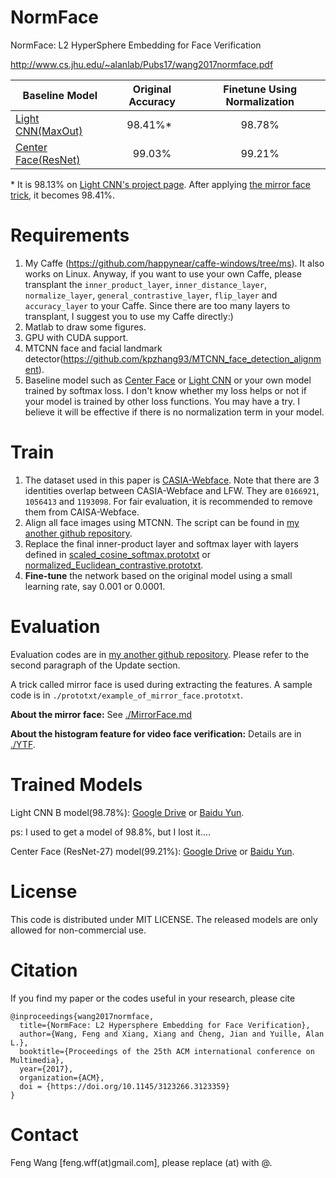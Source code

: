 # NormFace
NormFace: L2 HyperSphere Embedding for Face Verification

http://www.cs.jhu.edu/~alanlab/Pubs17/wang2017normface.pdf

| Baseline Model      | Original Accuracy | Finetune Using Normalization |
| ------------------- |:-----------------:|:----------------------------:|
| [Light CNN(MaxOut)](https://github.com/AlfredXiangWu/face_verification_experiment)   | 98.41%\*          |98.78%                        |
| [Center Face(ResNet)](https://github.com/ydwen/caffe-face) | 99.03%            |99.21%                        |

\* It is 98.13% on [Light CNN's project page](https://github.com/AlfredXiangWu/face_verification_experiment). After applying [the mirror face trick](./MirrorFace.md), it becomes 98.41%.

# Requirements

1. My Caffe (https://github.com/happynear/caffe-windows/tree/ms). It also works on Linux. Anyway, if you want to use your own Caffe, please transplant the `inner_product_layer`, `inner_distance_layer`, `normalize_layer`, `general_contrastive_layer`, `flip_layer` and `accuracy_layer` to your Caffe. Since there are too many layers to transplant, I suggest you to use my Caffe directly:)
2. Matlab to draw some figures.
3. GPU with CUDA support.
4. MTCNN face and facial landmark detector(https://github.com/kpzhang93/MTCNN_face_detection_alignment).
5. Baseline model such as [Center Face](https://github.com/ydwen/caffe-face) or [Light CNN](https://github.com/AlfredXiangWu/face_verification_experiment) or your own model trained by softmax loss. I don't know whether my loss helps or not if your model is trained by other loss functions. You may have a try. I believe it will be effective if there is no normalization term in your model.

# Train

1. The dataset used in this paper is [CASIA-Webface](http://www.cbsr.ia.ac.cn/english/CASIA-WebFace-Database.html). Note that there are 3 identities overlap between CASIA-Webface and LFW. They are `0166921`, `1056413` and `1193098`. For fair evaluation, it is recommended to remove them from CAISA-Webface. 
2. Align all face images using MTCNN. The script can be found in [my another github repository](https://github.com/happynear/FaceVerification/blob/master/dataset/general_align.m).
3. Replace the final inner-product layer and softmax layer with layers defined in [scaled_cosine_softmax.prototxt](./prototxt/scaled_cosine_softmax.prototxt) or [normalized_Euclidean_contrastive.prototxt](./prototxt/normalized_Euclidean_contrastive.prototxt).
4. **Fine-tune** the network based on the original model using a small learning rate, say 0.001 or 0.0001.

# Evaluation

Evaluation codes are in [my another github repository](https://github.com/happynear/FaceVerification). Please refer to the second paragraph of the Update section. 

A trick called mirror face is used during extracting the features. A sample code is in `./prototxt/example_of_mirror_face.prototxt`.

**About the mirror face:**  See [./MirrorFace.md](./MirrorFace.md)

**About the histogram feature for video face verification:** Details are in [./YTF](https://github.com/happynear/NormFace/tree/master/YTF).

# Trained Models

Light CNN B model(98.78%): [Google Drive](https://drive.google.com/open?id=0B0OhXbSTAU1HT3I5V3ZLd0JDaW8) or [Baidu Yun](https://pan.baidu.com/s/1gfklrrl).

ps: I used to get a model of 98.8%, but I lost it....

Center Face (ResNet-27) model(99.21%): [Google Drive](https://drive.google.com/open?id=0B0OhXbSTAU1HM2NWcWFiN2lvbTg) or [Baidu Yun](https://pan.baidu.com/s/1i4Q4vD7).

# License

This code is distributed under MIT LICENSE. The released models are only allowed for non-commercial use.

# Citation

If you find my paper or the codes useful in your research, please cite
```
@inproceedings{wang2017normface,
  title={NormFace: L2 Hypersphere Embedding for Face Verification},
  author={Wang, Feng and Xiang, Xiang and Cheng, Jian and Yuille, Alan L.},
  booktitle={Proceedings of the 25th ACM international conference on Multimedia},
  year={2017},
  organization={ACM},
  doi = {https://doi.org/10.1145/3123266.3123359}
}
```

# Contact

Feng Wang [feng.wff(at)gmail.com], please replace (at) with @.
